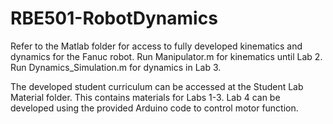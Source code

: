 # RBE501-RobotDynamics

Refer to the Matlab folder for access to fully developed kinematics and dynamics for the Fanuc robot. Run Manipulator.m for kinematics until Lab 2. Run Dynamics_Simulation.m for dynamics in Lab 3. 

The developed student curriculum can be accessed at the Student Lab Material folder. This contains materials for Labs 1-3. Lab 4 can be developed using the provided Arduino code to control motor function. 

